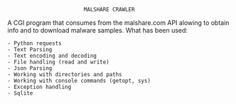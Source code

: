                             MALSHARE CRAWLER

A CGI program that consumes from the malshare.com API alowing to obtain info and to download malware samples.
What has been used:
   
    - Python requests
    - Text Parsing
    - Text encoding and decoding
    - File handling (read and write)
    - Json Parsing
    - Working with directories and paths
    - Working with console commands (getopt, sys)
    - Exception handling
    - Sqlite 